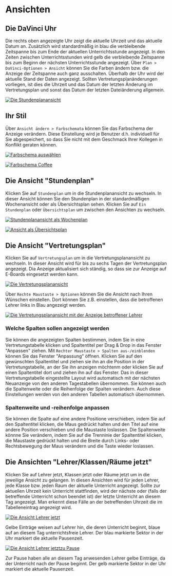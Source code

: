# Ansichten

## Die DaVinci Uhr

Die rechts oben angezeigte Uhr zeigt die aktuelle Uhrzeit und das aktuelle Datum an. Zusätzlich wird standardmäßig in blau die verbleibende Zeitspanne bis zum Ende der aktuellen Unterrichtsstunde angezeigt. In den Zeiten zwischen Unterrichtsstunden wird gelb die verbleibende Zeitspanne bis zum Beginn der nächsten Unterrichtsstunde angezeigt. Über `Plan > DaVinci-Optionen > Ansicht` können Sie die Farben ändern bzw. die Anzeige der Zeitspanne auch ganz ausschalten. Überhalb der Uhr wird der aktuelle Stand der Daten angezeigt. Sollten Vertretungsplanänderungen vorliegen, ist dies die Uhrzeit und das Datum der letzten Änderung im Vertretungsplan und sonst das Datum der letzten Dateiänderung allgemein.

[![Die Stundenplanansicht][1]][1]

## Ihr Stil

Über `Ansicht ändern > Farbschemata` können Sie das Farbschema der Anzeige verändern. Diese Einstellung wird je Benutzer d.h. individuell für Sie abgespeichert, so dass Sie nicht mit dem Geschmack Ihrer Kollegen in Konflikt geraten können.

[![Farbschema auswählen][2]][2]

[![Farbschema Coffee][3]][3]

## Die Ansicht "Stundenplan"

Klicken Sie auf `Stundenplan` um in die Stundenplanansicht zu wechseln. In dieser Ansicht können Sie den Stundenplan in der standardmäßigen Wochenansicht oder als Übersichtsplan sehen. Klicken Sie auf `Ein Stundenplan` oder `Übersichtsplan` um zwischen den Ansichten zu wechseln.

[![Stundenplanansicht als Wochenplan][4]][4]
  
[![Ansicht als Übersichtsplan][5]][5]

## Die Ansicht "Vertretungsplan"

Klicken Sie auf `Vertretungsplan` um in die Vertretungsplanansicht zu wechseln. In dieser Ansicht wird für bis zu sechs Tagen der Vertretungsplan angezeigt. Dia Anzeige aktualisiert sich ständig, so dass sie zur Anzeige auf E-Boards eingesetzt werden kann.

[![Die Vertretungsplanansicht][6]][6]

Über `Rechte Maustaste > Optionen` können Sie die Ansicht nach Ihren Wünschen einstellen. Dort können Sie z.B. einstellen, dass die betroffenen Lehrer links in Blau angezeigt werden.

[![Die Vertretungsplanansicht mit der Anzeige betroffener Lehrer][7]][7]

### Welche Spalten sollen angezeigt werden

Sie können die angezeigten Spalten bestimmen, indem Sie in eine Vertretungstabelle klicken und Spaltentitel per Drag & Drop in das Fenster "Anpassen" ziehen. Mit `Rechter Maustaste > Spalten aus-/einblenden` können Sie das Fenster "Anpassung" öffnen. Klicken Sie auf den gewünschten Spaltentitel und ziehen sie ihn an die Position in der Vertretungstabelle, an der Sie ihn anzeigen möchtenm oder klicken Sie auf einen Spaltentitel dort und ziehen ihn auf das Fenster. Das in dieser Vertretungstabelle eingestellte Layout wird automatisch mit der nächsten Neuanzeige von den anderen Tagestabellen übernommen. Sie können auch die Spaltenweite oder die Reihenfolge der Spalten verändern. Auch diese Einstellungen werden von den anderen Tabellen automatisch übernommen.

### Spaltenweite und -reihenfolge anpassen

Sie können die Spalte auf eine andere Positione verschieben, indem Sie auf den Spaltentitel klicken, die Maus gedrückt halten und den Titel auf eine andere Position verschieben und die Maustaste loslassen. Die Spaltenweite könnne Sie verändern, indem Sie auf die Trenninie der Spaltentitel klicken, die Maustaste gedrückt halten und die Breite durch Links- oder Rechtsbewegung der Maus verändern und die Taste wieder loslassen.

## Die Ansichten "Lehrer/Klassen/Räume jetzt"

Klicken Sie auf Lehrer jetzt, Klassen jetzt oder Räume jetzt um in die jeweilige Ansicht zu gelangen. In diesen Ansichten wird für jeden Lehrer, jede Klasse bzw. jeden Raum der aktuelle Unterricht angezeigt. Sollte zur aktuellen Uhrzeit kein Unterricht stattfinden, wird der nächste oder (falls der betreffende Unterricht schon beendet ist) der letzte Unterricht an diesem Tag angezeigt. Man erkennt diese Fälle an der betreffenden Uhrzeit die im Tabelleneintrag angezeigt wird.

[![Die Ansicht `Lehrer jetzt`][8]][8]

Gelbe Einträge weisen auf Lehrer hin, die deren Unterricht beginnt, blaue auf an diesem Tag unterrichtsfreie Lehrer. Der blau markierte Sektor in der Uhr markiert die aktuelle Pausenzeit.

[![Die Ansicht `Lehrer jetzt`zu Pause][9]][9]

Zur Pause haben alle an diesem Tag anwesenden Lehrer gelbe Einträge, da der Unterricht nach der Pause beginnt. Der gelb markierte Sektor in der Uhr markiert die aktuelle Pausenzeit.

[1]:/assets/images/look/timetable.png
[2]:/assets/images/color-Coffee.png
[3]:/assets/images/look/color-Coffee.png
[4]:/assets/images/look/timetable.png
[5]:/assets/images/look/overview.png
[6]:/assets/images/look/substitutions.png
[7]:/assets/images/look/substitutions-teacher.png
[8]:/assets/images/look/teacher-now.png
[9]:/assets/images/look/teacher-now-pause.png